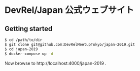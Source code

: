 # DevRel/Japan 公式ウェブサイト

## Getting started

```sh
$ cd /path/to/dir
$ git clone git@github.com:DevRelMeetupTokyo/japan-2019.git
$ cd japan-2019
$ docker-compose up -d
```

Now browse to http://localhost:4000/japan-2019 .
